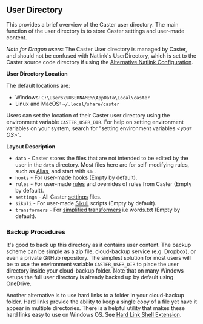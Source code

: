 ## User Directory

This provides a brief overview of the Caster user directory. The main function of the user directory is to store Caster settings and user-made content. 

*Note for Dragon users*: The Caster User directory is managed by Caster, and should not be confused with Natlink's UserDirectory, which is set to the Caster source code directory if using the [Alternative Natlink Configuration](../Installation/Dragon_NaturallySpeaking.md/#-alternative-natlink-configuration).

**User Directory Location**

The default locations are:

 - Windows: `C:\Users\%USERNAME%\AppData\Local\caster`
 - Linux and MacOS: `~/.local/share/caster`

Users can set the location of their Caster user directory using the environment variable `CASTER_USER_DIR`. For help on setting environment variables on your system, search for "setting environment variables <_your OS_>".

**Layout  Description**

 - `data` - Caster stores the files that are not intended to be edited by the user in the `data` directory. Most files here are for self-modifying rules, such as [Alias](../Caster_Commands/Alias.md), and start with `sm_`.
 - `hooks` - For user-made [hooks](../Caster_Settings/hooks.md) (Empty by default).
 - `rules` - For user-made [rules](../Caster_Settings/rules.md) and overrides of rules from Caster (Empty by default).
 - `settings` - All Caster [settings](../Caster_Settings/settings.md) files.
 - `sikuli` - For user-made [Sikuli](../Third-party_Integrations/Sikuli.md) scripts (Empty by default).
 - `transformers` - For [simplified transformers](../Customize_Caster/Customizing_Starter_Rules.md/#use-simplified-transformers) i.e words.txt (Empty by default).

### Backup Procedures

It's good to back up this directory as it contains user content. The backup scheme can be simple as a zip file, cloud-backup service (e.g. Dropbox), or even a private GitHub repository. The simplest solution for most users will be to use the environment variable `CASTER_USER_DIR` to place the user directory inside your cloud-backup folder. Note that on many Windows setups the full user directory is already backed up by default using OneDrive. 

Another alternative is to use hard links to a folder in your cloud-backup folder. Hard links provide the ability to keep a single copy of a file yet have it appear in multiple directories. There is a helpful utility that makes these hard links easy to use on Windows OS. See [Hard Link Shell Extension](https://schinagl.priv.at/nt/hardlinkshellext/linkshellextension.html).

